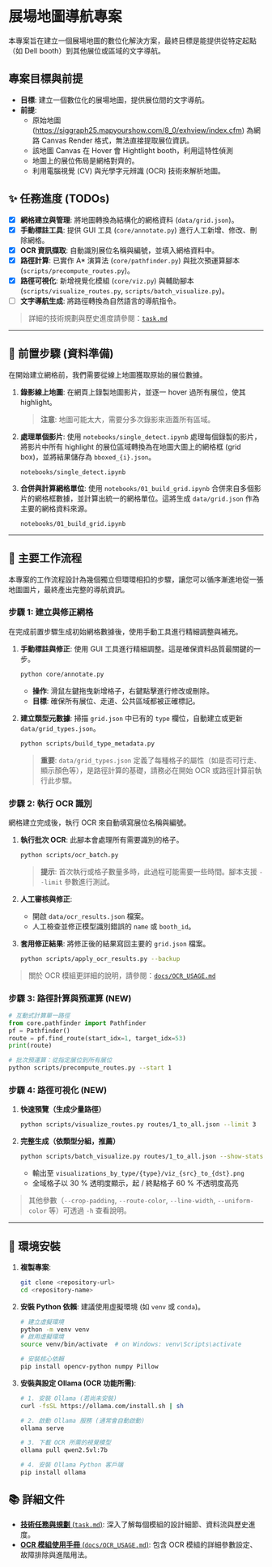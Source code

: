 # 展場地圖導航專案

本專案旨在建立一個展場地圖的數位化解決方案，最終目標是能提供從特定起點（如 Dell booth）到其他展位或區域的文字導航。

## 專案目標與前提

-   **目標**: 建立一個數位化的展場地圖，提供展位間的文字導航。
-   **前提**:
    -   原始地圖 (https://siggraph25.mapyourshow.com/8_0/exhview/index.cfm) 為網路 Canvas Render 格式，無法直接提取展位資訊。
    -   該地圖 Canvas 在 Hover 會 Hightlight booth，利用這特性偵測
    -   地圖上的展位佈局是網格對齊的。
    -   利用電腦視覺 (CV) 與光學字元辨識 (OCR) 技術來解析地圖。

## ✨ 任務進度 (TODOs)

-   [x] **網格建立與管理**: 將地圖轉換為結構化的網格資料 (`data/grid.json`)。
-   [x] **手動標註工具**: 提供 GUI 工具 (`core/annotate.py`) 進行人工新增、修改、刪除網格。
-   [x] **OCR 資訊擷取**: 自動識別展位名稱與編號，並填入網格資料中。
-   [x] **路徑計算**: 已實作 A* 演算法 (`core/pathfinder.py`) 與批次預運算腳本 (`scripts/precompute_routes.py`)。
-   [x] **路徑可視化**: 新增視覺化模組 (`core/viz.py`) 與輔助腳本 (`scripts/visualize_routes.py`, `scripts/batch_visualize.py`)。
-   [ ] **文字導航生成**: 將路徑轉換為自然語言的導航指令。

> 詳細的技術規劃與歷史進度請參閱：[`task.md`](./task.md)

---

## 📸 前置步驟 (資料準備)

在開始建立網格前，我們需要從線上地圖獲取原始的展位數據。

1.  **錄影線上地圖**: 在網頁上錄製地圖影片，並逐一 hover 過所有展位，使其 highlight。
    > **注意**: 地圖可能太大，需要分多次錄影來涵蓋所有區域。

2.  **處理單個影片**: 使用 `notebooks/single_detect.ipynb` 處理每個錄製的影片，將影片中所有 highlight 的展位區域轉換為在地圖大圖上的網格框 (grid box)，並將結果儲存為 `bboxed_{i}.json`。
    ```
    notebooks/single_detect.ipynb
    ```

3.  **合併與計算網格單位**: 使用 `notebooks/01_build_grid.ipynb` 合併來自多個影片的網格框數據，並計算出統一的網格單位。這將生成 `data/grid.json` 作為主要的網格資料來源。
    ```
    notebooks/01_build_grid.ipynb
    ```

---

## 🚀 主要工作流程

本專案的工作流程設計為幾個獨立但環環相扣的步驟，讓您可以循序漸進地從一張地圖圖片，最終產出完整的導航資訊。

### 步驟 1: 建立與修正網格
在完成前置步驟生成初始網格數據後，使用手動工具進行精細調整與補充。

1.  **手動標註與修正**: 使用 GUI 工具進行精細調整。這是確保資料品質最關鍵的一步。
    ```bash
    python core/annotate.py
    ```
    -   **操作**: 滑鼠左鍵拖曳新增格子，右鍵點擊進行修改或刪除。
    -   **目標**: 確保所有展位、走道、公共區域都被正確標記。

2.  **建立類型元數據**: 掃描 `grid.json` 中已有的 `type` 欄位，自動建立或更新 `data/grid_types.json`。
    ```bash
    python scripts/build_type_metadata.py
    ```
    > **重要**: `data/grid_types.json` 定義了每種格子的屬性（如是否可行走、顯示顏色等），是路徑計算的基礎，請務必在開始 OCR 或路徑計算前執行此步驟。

### 步驟 2: 執行 OCR 識別
網格建立完成後，執行 OCR 來自動填寫展位名稱與編號。

1.  **執行批次 OCR**: 此腳本會處理所有需要識別的格子。
    ```bash
    python scripts/ocr_batch.py
    ```
    > **提示**: 首次執行或格子數量多時，此過程可能需要一些時間。腳本支援 `--limit` 參數進行測試。

2.  **人工審核與修正**:
    -   開啟 `data/ocr_results.json` 檔案。
    -   人工檢查並修正模型識別錯誤的 `name` 或 `booth_id`。

3.  **套用修正結果**: 將修正後的結果寫回主要的 `grid.json` 檔案。
    ```bash
    python scripts/apply_ocr_results.py --backup
    ```

> 關於 OCR 模組更詳細的說明，請參閱：[`docs/OCR_USAGE.md`](./docs/OCR_USAGE.md)

### 步驟 3: 路徑計算與預運算 (NEW)

```python
# 互動式計算單一路徑
from core.pathfinder import Pathfinder
pf = Pathfinder()
route = pf.find_route(start_idx=1, target_idx=53)
print(route)
```
```bash
# 批次預運算：從指定展位到所有展位
python scripts/precompute_routes.py --start 1
```

### 步驟 4: 路徑可視化 (NEW)

1. **快速預覽（生成少量路徑）**
   ```bash
   python scripts/visualize_routes.py routes/1_to_all.json --limit 3
   ```
2. **完整生成（依類型分組，推薦）**
   ```bash
   python scripts/batch_visualize.py routes/1_to_all.json --show-stats
   ```
   - 輸出至 `visualizations_by_type/{type}/viz_{src}_to_{dst}.png`
   - 全域格子以 30 % 透明度顯示，起 / 終點格子 60 % 不透明度高亮

> 其他參數（`--crop-padding`, `--route-color`, `--line-width`, `--uniform-color` 等）可透過 `-h` 查看說明。

---

## 🔧 環境安裝

1.  **複製專案**:
    ```bash
    git clone <repository-url>
    cd <repository-name>
    ```

2.  **安裝 Python 依賴**:
    建議使用虛擬環境 (如 `venv` 或 `conda`)。
    ```bash
    # 建立虛擬環境
    python -m venv venv
    # 啟用虛擬環境
    source venv/bin/activate  # on Windows: venv\Scripts\activate
    
    # 安裝核心依賴
    pip install opencv-python numpy Pillow
    ```

3.  **安裝與設定 Ollama (OCR 功能所需)**:
    ```bash
    # 1. 安裝 Ollama (若尚未安裝)
    curl -fsSL https://ollama.com/install.sh | sh

    # 2. 啟動 Ollama 服務 (通常會自動啟動)
    ollama serve

    # 3. 下載 OCR 所需的視覺模型
    ollama pull qwen2.5vl:7b
    
    # 4. 安裝 Ollama Python 客戶端
    pip install ollama
    ```

## 📚 詳細文件

-   [**技術任務與規劃** (`task.md`)](./task.md): 深入了解每個模組的設計細節、資料流與歷史進度。
-   [**OCR 模組使用手冊** (`docs/OCR_USAGE.md`)](./docs/OCR_USAGE.md): 包含 OCR 模組的詳細參數設定、故障排除與進階用法。